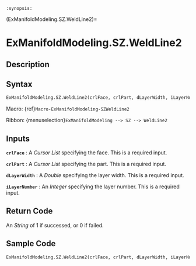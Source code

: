 ```{module} ExManifoldModeling.SZ.WeldLine2()
:synopsis:
```

(ExManifoldModeling.SZ.WeldLine2)=

# ExManifoldModeling.SZ.WeldLine2

## Description

## Syntax

```python
ExManifoldModeling.SZ.WeldLine2(crlFace, crlPart, dLayerWidth, iLayerNumber)
```

Macro: {ref}`Macro-ExManifoldModeling-SZWeldLine2`

Ribbon: {menuselection}`ExManifoldModeling --> SZ --> WeldLine2`

## Inputs

**`crlFace`**
: A _Cursor List_ specifying the face. This is a required input.

**`crlPart`**
: A _Cursor List_ specifying the part. This is a required input.

**`dLayerWidth`**
: A _Double_ specifying the layer width. This is a required input.

**`iLayerNumber`**
: An _Integer_ specifying the layer number. This is a required input.

## Return Code

An _String_ of 1 if successed, or 0 if failed.

## Sample Code

```python
ExManifoldModeling.SZ.WeldLine2(crlFace, crlPart, dLayerWidth, iLayerNumber)
```
